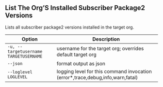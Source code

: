 ## List The Org’S Installed Subscriber Package2 Versions

Lists all subscriber package2 versions installed in the target org.



Option | Description
--- | --- 
```-u, --targetusername TARGETUSERNAME``` | username for the target org; overrides default target org
```--json``` | format output as json
```--loglevel LOGLEVEL``` | logging level for this command invocation (error*,trace,debug,info,warn,fatal)
